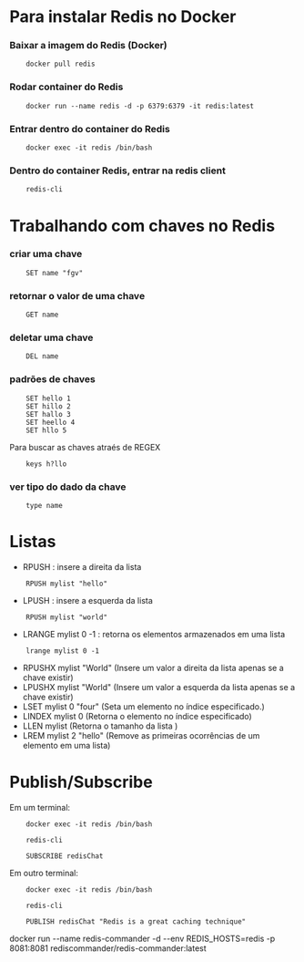 # Para instalar Redis no Docker

### Baixar a imagem do Redis (Docker)

```
    docker pull redis
```

### Rodar container do Redis

```
    docker run --name redis -d -p 6379:6379 -it redis:latest
```

### Entrar dentro do container do Redis

```
    docker exec -it redis /bin/bash
```


### Dentro do container Redis, entrar na redis client

```
    redis-cli
```

# Trabalhando com chaves no Redis

### criar uma chave

```
    SET name "fgv" 
```

### retornar o valor de uma chave

```
    GET name
```

### deletar uma chave

```
    DEL name
```

### padrões de chaves 

```
    SET hello 1 
    SET hillo 2
    SET hallo 3
    SET heello 4
    SET hllo 5
```

Para buscar as chaves atraés de REGEX

```
    keys h?llo
```

### ver tipo do dado da chave

```
    type name
```

# Listas

- RPUSH : insere a direita da lista

```
    RPUSH mylist "hello"
```

- LPUSH : insere a esquerda da lista

```
    RPUSH mylist "world"
```

- LRANGE mylist 0 -1 : retorna os elementos armazenados em uma lista

```
    lrange mylist 0 -1
```


- RPUSHX mylist "World" (Insere um valor a direita da lista apenas se a chave existir)
- LPUSHX mylist "World" (Insere um valor a esquerda da lista apenas se a chave existir)
- LSET mylist 0 "four" (Seta um elemento no índice especificado.)
- LINDEX mylist 0 (Retorna o elemento no índice especificado)
- LLEN mylist (Retorna o tamanho da lista )
- LREM mylist 2 "hello" (Remove as primeiras ocorrências de um elemento em uma lista)

# Publish/Subscribe

Em um terminal:

```
    docker exec -it redis /bin/bash

    redis-cli

    SUBSCRIBE redisChat  
```

Em outro terminal:

```
    docker exec -it redis /bin/bash

    redis-cli

    PUBLISH redisChat "Redis is a great caching technique"  
```


docker run --name redis-commander -d --env REDIS_HOSTS=redis -p 8081:8081 rediscommander/redis-commander:latest





